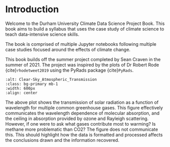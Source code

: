 # Introduction 
Welcome to the Durham University Climate Data Science Project Book. This book aims to build a syllabus that uses the case study of climate science to teach data-intensive science skills.

The book is comprised of multiple Jupyter notebooks following multiple case studies focused around the effects of climate change. 

This book builds off the summer project completed by Sean Craven in the summer of 2021. The project was inspired by the plots of Dr Robert Rode {cite}`rhodetweet2019` using the PyRads package {cite}`PyRads`.

```{image} ./Figures/EJvAQJcXkAEm-9t.jpeg
:alt: Clear-Sky_Atmospheric_Transmission
:class: bg-primary mb-1
:width: 600px
:align: center
```
The above plot shows the transmission of solar radiation as a function of wavelength for multiple common greenhouse gases. This figure effectively communicates the wavelength dependence of molecular absorption, and the ceiling in absorption provided by ozone and Rayleigh scattering. However, if one were to ask what gases contribute most to warming? Is methane more problematic than CO2? The figure does not communicate this. This should highlight how the data is formatted and processed affects the conclusions drawn and the information recovered. 

